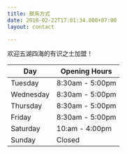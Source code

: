 ```yaml
---
title: 联系方式
date: 2018-02-22T17:01:34.000+07:00
layout: contact

---
```

欢迎五湖四海的有识之士加盟！

| Day | Opening Hours |
| --- | --- |
| Tuesday | 8:30am - 5:00pm |
| Wednesday | 8:30am - 5:00pm |
| Thursday | 8:30am - 5:00pm |
| Friday | 8:30am - 5:00pm |
| Saturday | 10:am - 4:00pm |
| Sunday | Closed |
